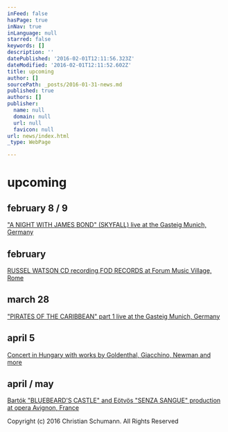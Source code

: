 ```yaml
---
inFeed: false
hasPage: true
inNav: true
inLanguage: null
starred: false
keywords: []
description: ''
datePublished: '2016-02-01T12:11:56.323Z'
dateModified: '2016-02-01T12:11:52.602Z'
title: upcoming
author: []
sourcePath: _posts/2016-01-31-news.md
published: true
authors: []
publisher:
  name: null
  domain: null
  url: null
  favicon: null
url: news/index.html
_type: WebPage

---
```

# upcoming

## february 8 / 9

["A NIGHT WITH JAMES BOND" (SKYFALL) live at the Gasteig Munich, Germany][0]

## february

[RUSSEL WATSON CD recording,][1][FOD RECORDS ][2][at Forum Music Village, Rome][3]

## march 28

["PIRATES OF THE CARIBBEAN" part 1 live at the Gasteig Munich, Germany][4]

## april 5[][4]

[Concert in Hungary with works by Goldenthal, Giacchino, Newman and more][5]

## april / may

[Bartók "BLUEBEARD'S CASTLE" and Eötvös "SENZA SANGUE" production at opera Avignon, France][6]

Copyright (c) 2016 Christian Schumann. All Rights Reserved

[][4]

[0]: http://www.muenchenevent.de/veranstaltungen/Eine_Nacht_mit_James_Bond-3431.html#__utma=239463644.2018674490.1454261112.1454261112.1454261112.1&__utmb=239463644.9.8.1454261353037&__utmc=239463644&__utmx=-&__utmz=239463644.1454261112.1.1.utmcsr=google|utmccn=%28organic%29|utmcmd=organic|utmctr=%28not%20provided%29&__utmv=-&__utmk=68615506
[1]: http://russellwatson.com/
[2]: http://fodrecords.com/
[3]: https://milocostudios.com/studios/forum-studios---studio-a/intro/
[4]: http://www.muenchenevent.de/veranstaltungen/Fluch_der_Karibik-3446.html
[5]: http://www.pfz.hu/en/rendezvenyeink/koncert/music-by/2016-04-05/881
[6]: http://operagrandavignon.fr/en/spectacles/senza-sangue-le-chateau-de-barbe-bleue/